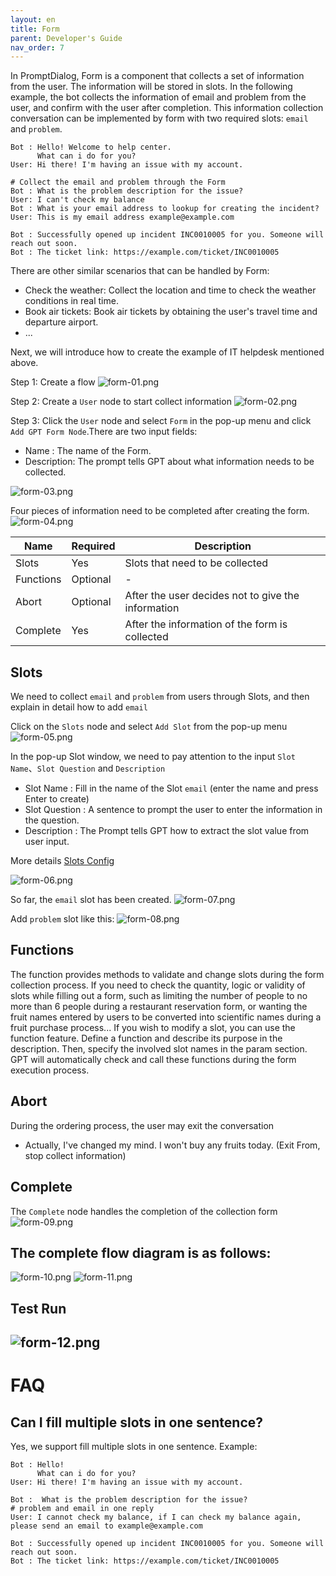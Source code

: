 ```yaml
---
layout: en
title: Form
parent: Developer's Guide
nav_order: 7
---
```

In PromptDialog, Form is a component that collects a set of information from the user. The information will be stored in slots. In the following example, the bot collects the information of email and problem from the user, and confirm with the user after completion. This information collection conversation can be implemented by form with two required slots: `email` and `problem`. 

```text
Bot : Hello! Welcome to help center.
      What can i do for you?
User: Hi there! I'm having an issue with my account.

# Collect the email and problem through the Form
Bot : What is the problem description for the issue?
User: I can't check my balance
Bot : What is your email address to lookup for creating the incident?
User: This is my email address example@example.com

Bot : Successfully opened up incident INC0010005 for you. Someone will reach out soon.
Bot : The ticket link: https://example.com/ticket/INC0010005
```
There are other similar scenarios that can be handled by Form:
- Check the weather: Collect the location and time to check the weather conditions in real time.
- Book air tickets: Book air tickets by obtaining the user's travel time and departure airport.
- ...

Next, we will introduce how to create the example of IT helpdesk mentioned above.

Step 1: Create a flow
![form-01.png](/assets/images/tutorial/form/form-01.png)

Step 2: Create a `User` node to start collect information
![form-02.png](/assets/images/tutorial/form/form-02.png)

Step 3: Click the `User` node and select `Form` in the pop-up menu and click `Add GPT Form Node`.There are two input fields:
- Name       : The name of the Form.
- Description: The prompt tells GPT about what information needs to be collected.

![form-03.png](/assets/images/tutorial/form/form-03.png)

Four pieces of information need to be completed after creating the form. 
![form-04.png](/assets/images/tutorial/form/form-04.png)

|  Name        | Required | Description                                             |
|--------------|----------|--------------------------------------------------------|
| Slots        |    Yes   | Slots that need to be collected                        |
| Functions   |    Optional    | - |
| Abort      |    Optional    | After the user decides not to give the information  |
| Complete      |    Yes   | After the information of the form is collected                      |
  
## Slots
We need to collect `email` and `problem` from users through Slots, and then explain in detail how to add `email`

Click on the `Slots` node and select `Add Slot` from the pop-up menu
![form-05.png](/assets/images/tutorial/form/form-05.png)

In the pop-up Slot window, we need to pay attention to the input `Slot Name`、`Slot Question` and `Description`
- Slot Name     : Fill in the name of the Slot `email` (enter the name and press Enter to create)
- Slot Question : A sentence to prompt the user to enter the information in the question.
- Description   : The Prompt tells GPT how to extract the slot value from user input.

More details [Slots Config](/docs/tutorial/slot_config/)

![form-06.png](/assets/images/tutorial/form/form-06.png)

So far, the `email` slot has been created.
![form-07.png](/assets/images/tutorial/form/form-07.png)

Add `problem` slot like this:
![form-08.png](/assets/images/tutorial/form/form-08.png)

## Functions
The function provides methods to validate and change slots during the form collection process. If you need to check the quantity, 
logic or validity of slots while filling out a form, such as limiting the number of people to no more than 6 people during a restaurant reservation form, 
or wanting the fruit names entered by users to be converted into scientific names during a fruit purchase process... 
If you wish to modify a slot, you can use the function feature. Define a function and describe its purpose in the description. 
Then, specify the involved slot names in the param section. GPT will automatically check and call these functions during the form execution process.

## Abort
During the ordering process, the user may exit the conversation
- Actually, I've changed my mind. I won't buy any fruits today. (Exit From, stop collect information)

## Complete
The `Complete` node handles the completion of the collection form
![form-09.png](/assets/images/tutorial/form/form-09.png)

## The complete flow diagram is as follows:
![form-10.png](/assets/images/tutorial/form/form-10.png)
![form-11.png](/assets/images/tutorial/form/form-11.png)

## Test Run
![form-12.png](/assets/images/tutorial/form/form-12.png)
---

# FAQ

## Can I fill multiple slots in one sentence?
Yes, we support fill multiple slots in one sentence.
Example: 
```text
Bot : Hello!
      What can i do for you?
User: Hi there! I'm having an issue with my account.

Bot :  What is the problem description for the issue?
# problem and email in one reply
User: I cannot check my balance, if I can check my balance again, please send an email to example@example.com

Bot : Successfully opened up incident INC0010005 for you. Someone will reach out soon.
Bot : The ticket link: https://example.com/ticket/INC0010005
```
